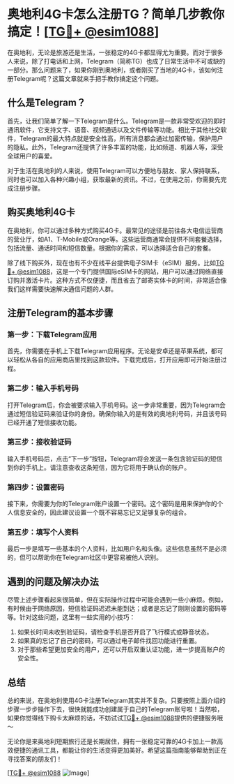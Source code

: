 # 奥地利4G卡怎么注册TG？简单几步教你搞定！[[TG💪+ @esim1088](https://t.me/s/esim1088)]

在奥地利，无论是旅游还是生活，一张稳定的4G卡都显得尤为重要。而对于很多人来说，除了打电话和上网，Telegram（简称TG）也成了日常生活中不可或缺的一部分。那么问题来了，如果你刚到奥地利，或者刚买了当地的4G卡，该如何注册Telegram呢？这篇文章就来手把手教你搞定这个问题。

## 什么是Telegram？

首先，让我们简单了解一下Telegram是什么。Telegram是一款非常受欢迎的即时通讯软件，它支持文字、语音、视频通话以及文件传输等功能。相比于其他社交软件，Telegram的最大特点就是安全性高，所有消息都会通过加密传输，保护用户的隐私。此外，Telegram还提供了许多丰富的功能，比如频道、机器人等，深受全球用户的喜爱。

对于生活在奥地利的人来说，使用Telegram可以方便地与朋友、家人保持联系，同时也可以加入各种兴趣小组，获取最新的资讯。不过，在使用之前，你需要先完成注册步骤。

## 购买奥地利4G卡

在奥地利，你可以通过多种方式购买4G卡。最常见的途径是前往各大电信运营商的营业厅，如A1、T-Mobile或Orange等。这些运营商通常会提供不同套餐选择，包括流量、通话时间和短信数量。根据你的需求，可以选择适合自己的套餐。

除了线下购买外，现在也有不少在线平台提供电子SIM卡（eSIM）服务。比如[TG💪+ @esim1088](https://t.me/s/esim1088)，这是一个专门提供国际eSIM卡的网站，用户可以通过网络直接订购并激活卡片。这种方式不仅便捷，而且省去了邮寄实体卡的时间，非常适合像我们这样需要快速解决通信问题的人群。

## 注册Telegram的基本步骤

### 第一步：下载Telegram应用

首先，你需要在手机上下载Telegram应用程序。无论是安卓还是苹果系统，都可以轻松从各自的应用商店里找到这款软件。下载完成后，打开应用即可开始注册过程。

### 第二步：输入手机号码

打开Telegram后，你会被要求输入手机号码。这一步非常重要，因为Telegram会通过短信验证码来验证你的身份。确保你输入的是有效的奥地利号码，并且该号码已经开通了短信接收功能。

### 第三步：接收验证码

输入手机号码后，点击“下一步”按钮，Telegram将会发送一条包含验证码的短信到你的手机上。请注意查收这条短信，因为它将用于确认你的账户。

### 第四步：设置密码

接下来，你需要为你的Telegram账户设置一个密码。这个密码是用来保护你的个人信息安全的，因此建议设置一个既不容易忘记又足够复杂的组合。

### 第五步：填写个人资料

最后一步是填写一些基本的个人资料，比如用户名和头像。这些信息虽然不是必须的，但可以帮助你在Telegram社区中更容易被他人识别。

## 遇到的问题及解决办法

尽管上述步骤看起来很简单，但在实际操作过程中可能会遇到一些小麻烦。例如，有时候由于网络原因，短信验证码迟迟未能到达；或者是忘记了刚刚设置的密码等等。针对这些问题，这里有一些实用的小技巧：

1. 如果长时间未收到验证码，请检查手机是否开启了飞行模式或静音状态。
2. 如果真的忘记了自己的密码，可以通过电子邮件找回功能进行重置。
3. 对于那些希望更加安全的用户，还可以开启双重认证功能，进一步提高账户的安全性。

## 总结

总的来说，在奥地利使用4G卡注册Telegram其实并不复杂。只要按照上面介绍的步骤一步步操作下去，很快就能成功创建属于自己的Telegram账号啦！当然啦，如果你觉得线下购卡太麻烦的话，不妨试试[TG💪+ @esim1088](https://t.me/s/esim1088)提供的便捷服务哦～

无论你是来奥地利短期旅行还是长期居住，拥有一张稳定可靠的4G卡加上一款高效便捷的通讯工具，都能让你的生活变得更加美好。希望这篇指南能够帮助到正在寻找答案的朋友们！

[[TG💪+ @esim1088](https://t.me/s/esim1088) ![Image](https://i.postimg.cc/4NQfJmqS/Snipaste-2025-05-13-00-14-12.png)]